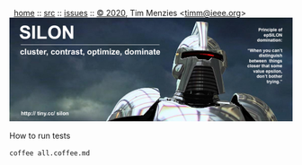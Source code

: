<a name=top>&nbsp;<p></a>       
&nbsp;&nbsp;[home](http://tiny.cc/silon#top) ::
[src](https://github.com/timm/silon/raw/master/src) ::
[issues](http://tiny.cc/silon) ::
<a href="https://github.com/timm/silon/raw/master/raw/master/LICENSE.md">&copy; 2020</a>, Tim Menzies <<a href="mailto:timm@ieee.org">timm&commat;ieee.org</a>>
<br> [<img width=900 src="https://github.com/timm/silon/raw/master/etc/img/banner.jpg">](http://tiny.cc/silon)<br>


How to run tests

```
coffee all.coffee.md
```
